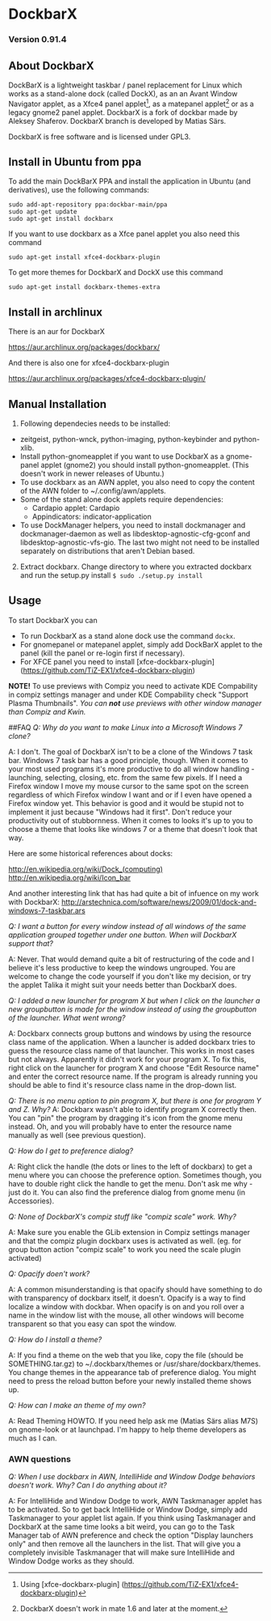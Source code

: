 # DockbarX
### Version 0.91.4

## About DockbarX
DockBarX is a lightweight taskbar / panel replacement for Linux which works as a stand-alone dock (called DockX), as an an Avant Window Navigator applet, as a Xfce4 panel applet[^1], as a matepanel applet[^2] or as a legacy gnome2 panel applet. DockbarX is a fork of dockbar made by Aleksey Shaferov. DockbarX branch is developed by Matias Särs.

DockbarX is free software and is licensed under GPL3.

## Install in Ubuntu from ppa
To add the main DockBarX PPA and install the application in Ubuntu (and derivatives), use the following commands:

```
sudo add-apt-repository ppa:dockbar-main/ppa
sudo apt-get update
sudo apt-get install dockbarx
```

If you want to use dockbarx as a Xfce panel applet you also need this command

```
sudo apt-get install xfce4-dockbarx-plugin
```

To get more themes for DockbarX and DockX use this command

```
sudo apt-get install dockbarx-themes-extra
```

## Install in archlinux
There is an aur for DockbarX

https://aur.archlinux.org/packages/dockbarx/

And there is also one for xfce4-dockbarx-plugin

https://aur.archlinux.org/packages/xfce4-dockbarx-plugin/

## Manual Installation

1. Following dependecies needs to be installed: 
  - zeitgeist, python-wnck, python-imaging, python-keybinder and python-xlib. 
  - Install python-gnomeapplet if you want to use DockbarX as a gnome-panel applet (gnome2) you should install python-gnomeapplet. (This doesn't work in newer releases of Ubuntu.)
  - To use dockbarx as an AWN applet, you also need to copy the content of the AWN folder to ~/.config/awn/applets.
  - Some of the stand alone dock applets require dependencies:
    - Cardapio applet: Cardapio
    - Appindicators: indicator-application
  - To use DockManager helpers, you need to install dockmanager and dockmanager-daemon as well as libdesktop-agnostic-cfg-gconf and libdesktop-agnostic-vfs-gio. The last two might not need to be installed separately on distributions that aren't Debian based.
2. Extract dockbarx. Change directory to where you extracted dockbarx and run the setup.py install `$ sudo ./setup.py install`

## Usage
To start DockbarX you can
  - To run DockbarX as a stand alone dock use the command `dockx`.
  - For gnomepanel or matepanel applet, simply add DockBarX applet to the panel (kill the panel or re-login first if necessary).
  - For XFCE panel you need to install [xfce-dockbarx-plugin] (https://github.com/TiZ-EX1/xfce4-dockbarx-plugin)

**NOTE!** To use previews with Compiz you need to activate KDE Compability in compiz settings manager and under KDE Compability check "Support Plasma Thumbnails". *You can **not** use previews with other window manager than Compiz and Kwin.*

##FAQ
*Q: Why do you want to make Linux into a Microsoft Windows 7 clone?*

A: I don't. The goal of DockbarX isn't to be a clone of the Windows 7 task bar. Windows 7 task bar has a good principle, though.  When it comes to your most used programs it's more productive to do all window handling - launching, selecting, closing, etc. from the same few pixels. If I need a Firefox window I move my mouse cursor to the same spot on the screen regardless of which Firefox window I want and or if I even have opened a Firefox window yet. This behavior is good and it would be stupid not to implement it just because "Windows had it first". Don't reduce your productivity out of stubbornness. When it comes to looks it's up to you to choose a theme that looks like windows 7 or a theme that doesn't look that way.

Here are some historical references about docks:

http://en.wikipedia.org/wiki/Dock_(computing)
http://en.wikipedia.org/wiki/Icon_bar

And another interesting link that has had quite a bit of infuence on my work with DockbarX:
http://arstechnica.com/software/news/2009/01/dock-and-windows-7-taskbar.ars

*Q: I want a button for every window instead of all windows of the same application grouped together under one button. When will DockbarX support that?*

A: Never. That would demand quite a bit of restructuring of the code and I believe it's less productive to keep the windows ungrouped. You are welcome to change the code yourself if you don't like my decision, or try the applet Talika it might suit your needs better than DockbarX does.

*Q: I added a new launcher for program X but when I click on the launcher a new groupbutton is made for the window instead of using the groupbutton of the launcher. What went wrong?*

A: Dockbarx connects group buttons and windows by using the resource class name of the application. When a launcher is added dockbarx tries to guess the resource class name of that launcher. This works in most cases but not always. Apparently it didn't work for your program X. To fix this, right click on the launcher for program X and choose "Edit Resource name" and enter the correct resource name. If the program is already running you should be able to find it's resource class name in the drop-down list.

*Q: There is no menu option to pin program X, but there is one for program Y and Z. Why?*
A: Dockbarx wasn't able to identify program X correctly then. You can "pin" the program by dragging it's icon from the gnome menu instead. Oh, and you will probably have to enter the resource name manually as well (see previous question). 

*Q: How do I get to preference dialog?*

A: Right click the handle (the dots or lines to the left of dockbarx) to get a menu where you can choose the preference option. Sometimes though, you have to double right click the handle to get the menu. Don't ask me why - just do it. You can also find the preference dialog from gnome menu (in Accessories).

*Q: None of DockbarX's compiz stuff like "compiz scale" work. Why?*

A: Make sure you enable the GLib extension in Compiz settings manager and that the compiz plugin dockbarx uses is activated as well. (eg. for group button action "compiz scale" to work you need the scale plugin activated)

*Q: Opacify doen't work?*

A: A common misunderstanding is that opacify should have something to do with transparency of dockbarx itself, it doesn't. Opacify is a way to find localize a window with dockbar. When opacify is on and you roll over a name in the window list with the mouse, all other windows will become transparent so that you easy can spot the window. 

*Q: How do I install a theme?*

A: If you find a theme on the web that you like, copy the file (should be SOMETHING.tar.gz) to ~/.dockbarx/themes or /usr/share/dockbarx/themes. You change themes in the appearance tab of preference dialog. You might need to press the reload button before your newly installed theme shows up.

*Q: How can I make an theme of my own?*

A: Read Theming HOWTO. If you need help ask me (Matias Särs alias M7S) on gnome-look or at launchpad. I'm happy to help theme developers as much as I can.

### AWN questions
*Q: When I use dockbarx in AWN, IntelliHide and Window Dodge behaviors doesn't work. Why? Can I do anything about it?*

A: For IntelliHide and Window Dodge to work, AWN Taskmanager applet has to be activated. So to get back IntelliHide or Window Dodge, simply add Taskmanager to your applet list again. If you think using Taskmanager and DockbarX at the same time looks a bit weird, you can go to the Task Manager tab of AWN preference and check the option "Display launchers only" and then remove all the launchers in the list. That will give you a completely invisible Taskmanager that will make sure IntelliHide and Window Dodge works as they should. 

[^1]: Using [xfce-dockbarx-plugin] (https://github.com/TiZ-EX1/xfce4-dockbarx-plugin)

[^2]: DockbarX doesn't work in mate 1.6 and later at the moment.




